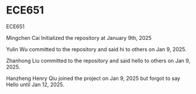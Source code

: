 # ECE651
ECE651

Mingchen Cai Initialized the repository at January 9th, 2025

Yulin Wu committed to the repository and said hi to others on Jan 9, 2025.

Zhanhong Liu committed to the repository and said hello to others on Jan 9, 2025.

Hanzheng Henry Qiu joined the project on Jan 9, 2025 but forgot to say Hello until Jan 12, 2025.
